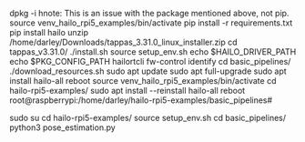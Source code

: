 
dpkg -i hnote: This is an issue with the package mentioned above, not pip.
source venv_hailo_rpi5_examples/bin/activate
pip install -r requirements.txt
pip install hailo
unzip /home/darley/Downloads/tappas_3.31.0_linux_installer.zip 
cd tappas_v3.31.0/
./install.sh 
source setup_env.sh
echo $HAILO_DRIVER_PATH
echo $PKG_CONFIG_PATH
hailortcli fw-control identify
cd basic_pipelines/
./download_resources.sh
sudo apt update
sudo apt full-upgrade
sudo apt install hailo-all
reboot
source venv_hailo_rpi5_examples/bin/activate
cd hailo-rpi5-examples/
sudo apt install --reinstall hailo-all
reboot
root@raspberrypi:/home/darley/hailo-rpi5-examples/basic_pipelines#  

sudo su
cd hailo-rpi5-examples/
source setup_env.sh
cd basic_pipelines/
python3 pose_estimation.py 

